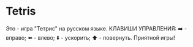 # Tetris
Это - игра "Тетрис" на русском языке. КЛАВИШИ УПРАВЛЕНИЯ:
➡️ - вправо;
⬅️ - влево;
⬇️ - ускорить;
⬆️ - повернуть.
Приятной игры!
